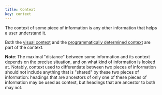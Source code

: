 ```yaml
---
title: Context
key: context
---
```


The context of some piece of information is any other information that helps a user understand it.

Both the [visual context](#visual-context) and the [programmatically determined context](#programmatically-determined-context) are part of the context.

**Note**: The maximal "distance" between some information and its context depends on the precise situation, and on what kind of information is looked at. Notably, context used to differentiate between two pieces of information should not include anything that is "shared" by these two pieces of information: headings that are ancestors of only one of these pieces of information may be used as context, but headings that are ancestor to both may not.
